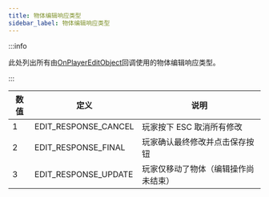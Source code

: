 ```yaml
---
title: 物体编辑响应类型
sidebar_label: 物体编辑响应类型
---
```


:::info

此处列出所有由[OnPlayerEditObject](../callbacks/OnPlayerEditObject)回调使用的物体编辑响应类型。

:::

| 数值 | 定义                 | 说明                                 |
| ---- | -------------------- | ------------------------------------ |
| 1    | EDIT_RESPONSE_CANCEL | 玩家按下 ESC 取消所有修改            |
| 2    | EDIT_RESPONSE_FINAL  | 玩家确认最终修改并点击保存按钮       |
| 3    | EDIT_RESPONSE_UPDATE | 玩家仅移动了物体（编辑操作尚未结束） |
